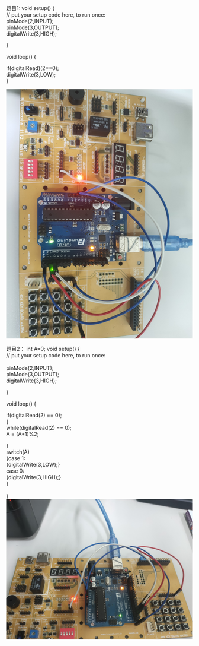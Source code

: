 題目1:
void setup() {<br>
  // put your setup code here, to run once:<br>
  pinMode(2,INPUT);<br>
  pinMode(3,OUTPUT);<br>
  digitalWrite(3,HIGH);<br>
  
}<br>

void loop() {<br>
 
if(digitalRead)(2==0);<br>
  digitalWrite(3,LOW);<br>
}<br>

![image](https://github.com/EN-PEN/led-use-butten/blob/master/IMG20200922144210.jpg)

題目2：
int A=0;
void setup() {<br>
  // put your setup code here, to run once:<br><br>
  pinMode(2,INPUT);<br>
  pinMode(3,OUTPUT);<br>
  digitalWrite(3,HIGH);<br>
  
}<br>

void loop() {<br>
 

if(digitalRead(2) == 0);<br>
{<br>
   while(digitalRead(2) == 0);<br>
   A = (A+1)%2;<br>
   
}<br>
switch(A)<br>
{case 1:<br>
 {digitalWrite(3,LOW);}<br>
 case 0:<br>
  {digitalWrite(3,HIGH);}<br>
}<br>                                                                                                                                                                                                                                                                                                                                                                                                                                                                                                                                        
}<br>
![image](https://github.com/EN-PEN/led-use-butten/blob/master/IMG20200922144623.jpg)
